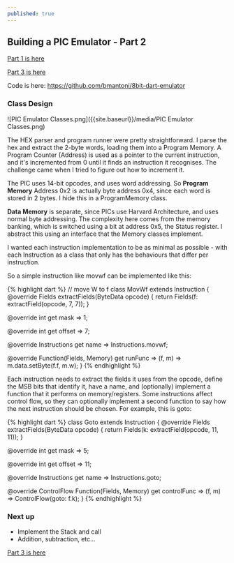 ```yaml
---
published: true
---
```

## Building a PIC Emulator - Part 2
[Part 1 is here](http://bmantoni.github.io//pic-emulator-part-1/)

[Part 3 is here](http://bmantoni.github.io//pic-emulator-part-3/)

Code is here: https://github.com/bmantoni/8bit-dart-emulator

### Class Design

![PIC Emulator Classes.png]({{site.baseurl}}/media/PIC Emulator Classes.png)

The HEX parser and program runner were pretty straightforward. I parse the hex and extract the 2-byte words, loading them into a Program Memory. A Program Counter (Address) is used as a pointer to the current instruction, and it's incremented from 0 until it finds an instruction it recognises. The challenge came when I tried to figure out how to increment it.

The PIC uses 14-bit opcodes, and uses word addressing. So **Program Memory** Address 0x2 is actually byte address 0x4, since each word is stored in 2 bytes. I hide this in a ProgramMemory class.

**Data Memory** is separate, since PICs use Harvard Architecture, and uses normal byte addressing. The complexity here comes from the memory banking, which is switched using a bit at address 0x5, the Status register. I abstract this using an interface that the Memory classes implement.

I wanted each instruction implementation to be as minimal as possible - with each Instruction as a class that only has the behaviours that differ per instruction.

So a simple instruction like movwf can be implemented like this:

{% highlight dart %}
// move W to f
class MovWf extends Instruction {
  @override
  Fields extractFields(ByteData opcode) {
    return Fields(f: extractField(opcode, 7, 7));
  }

  @override
  int get mask => 1;

  @override
  int get offset => 7;

  @override
  Instructions get name => Instructions.movwf;

  @override
  Function(Fields, Memory) get runFunc => (f, m) => m.data.setByte(f.f, m.w);
}
{% endhighlight %}

Each instruction needs to extract the fields it uses from the opcode, define the MSB bits that identify it, have a name, and (optionally) implement a function that it performs on memory/registers. Some instructions affect control flow, so they can optionally implement a second function to say how the next instruction should be chosen. For example, this is goto:

{% highlight dart %}
class Goto extends Instruction {
  @override
  Fields extractFields(ByteData opcode) {
    return Fields(k: extractField(opcode, 11, 11));
  }

  @override
  int get mask => 5;

  @override
  int get offset => 11;

  @override
  Instructions get name => Instructions.goto;

  @override
  ControlFlow Function(Fields, Memory) get controlFunc => 
    (f, m) => ControlFlow(goto: f.k);
}
{% endhighlight %}

### Next up

* Implement the Stack and call
* Addition, subtraction, etc...

[Part 3 is here](http://bmantoni.github.io//pic-emulator-part-3/)